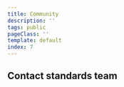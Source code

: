 ```yaml
---
title: Community
description: ''
tags: public
pageClass: ''
template: default
index: 7
---
```


## Contact standards team
